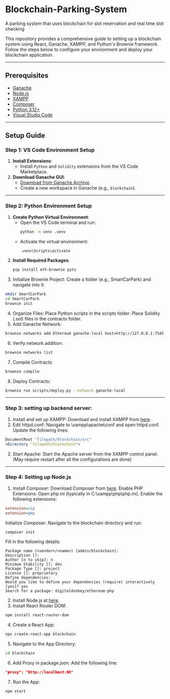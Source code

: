 # Blockchain-Parking-System
A parking system that uses blockchain for slot reservation and real time slot checking

This repository provides a comprehensive guide to setting up a blockchain system using React, Ganache, XAMPP, and Python's Brownie framework. Follow the steps below to configure your environment and deploy your blockchain application.

---

## Prerequisites

- [Ganache](https://trufflesuite.com/ganache/)
- [Node.js](https://nodejs.org/)
- [XAMPP](https://www.apachefriends.org/)
- [Composer](https://getcomposer.org/)
- [Python 3.12+](https://www.python.org/)
- [Visual Studio Code](https://code.visualstudio.com/)

---

## Setup Guide

### Step 1: VS Code Environment Setup
1. **Install Extensions**:
   - Install `Python` and `Solidity` extensions from the VS Code Marketplace.
2. **Download Ganache GUI**:
   - [Download from Ganache Archive](https://archive.trufflesuite.com/ganache/).
   - Create a new workspace in Ganache (e.g., `blockchain`).

---

### Step 2: Python Environment Setup
1. **Create Python Virtual Environment**:
   - Open the VS Code terminal and run:
     ```bash
     python -m venv .venv
     ```
   - Activate the virtual environment:
     ```bash
     .venv\Scripts\activate
     ```
2. **Install Required Packages**:
   ```bash
   pip install eth-brownie pytz
   ```
3. Initialize Brownie Project:
Create a folder (e.g., SmartCarPark) and navigate into it:
```bash
mkdir SmartCarPark
cd SmartCarPark
brownie init
```
4. Organize Files:
Place Python scripts in the scripts folder.
Place Solidity (.sol) files in the contracts folder.
5. Add Ganache Network:
```bash
brownie networks add Ethereum ganache-local host=http://127.0.0.1:7545 chainid=5777
```
6. Verify network addition:
```bash
brownie networks list
```
7. Compile Contracts:
```bash
brownie compile
```
8. Deploy Contracts:
```bash
brownie run scripts/deploy.py --network ganache-local
```

---

### Step 3: setting up backend server:
1. Install and set up XAMPP:
Download and install XAMPP from [here](https://www.apachefriends.org/).
2. Edit httpd.conf:
Navigate to \xampp\apache\conf and open httpd.conf.
Update the following lines:
```apache
DocumentRoot "filepath/blockchain/src"
<Directory "filepath/blockchain">
```
2. Start Apache:
Start the Apache server from the XAMPP control panel. (May require restart after all the configurations are done)

---

### Step 4: Setting up Node.js
1. Install Composer:
Download Composer from [here](https://getcomposer.org/).
Enable PHP Extensions:
Open php.ini (typically in C:\xampp\php\php.ini).
Enable the following extensions:
```ini
extension=zip
extension=gmp
```
Initialize Composer:
Navigate to the blockchain directory and run:
```bash
composer init
```
Fill in the following details:
```
Package name (<vendor>/<name>) [admin/blockchain]: 
Description []: 
Author [n to skip]: n
Minimum Stability []: dev
Package Type []: project
License []: proprietary
Define dependencies:
Would you like to define your dependencies (require) interactively [yes]? yes
Search for a package: digitaldonkey/ethereum-php
```
2. Install Node.js at [here](https://nodejs.org/).
3. Install React Router DOM:
```bash
npm install react-router-dom
```
4. Create a React App: 
```bash
npx create-react-app blockchain
```
5. Navigate to the App Directory:
```bash
cd blockchain
```
6. Add Proxy in package.json: Add the following line:
```json
"proxy": "http://localhost:80"
```
7. Run the App:
```bash
npm start
```




